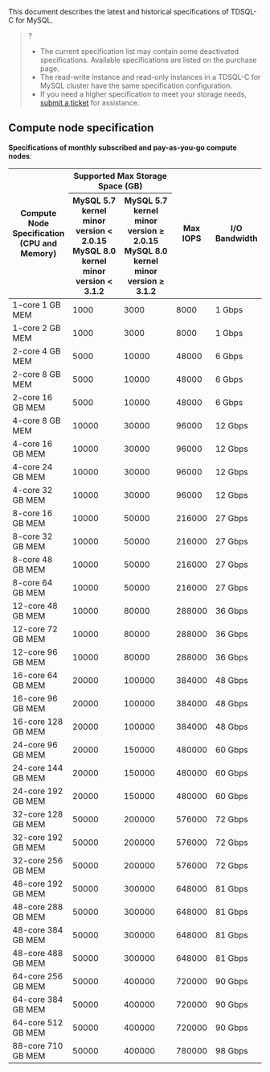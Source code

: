 This document describes the latest and historical specifications of TDSQL-C for MySQL.
>?
>- The current specification list may contain some deactivated specifications. Available specifications are listed on the purchase page.
>- The read-write instance and read-only instances in a TDSQL-C for MySQL cluster have the same specification configuration.
>- If you need a higher specification to meet your storage needs, [submit a ticket](https://console.cloud.tencent.com/workorder/category) for assistance.

## Compute node specification[](id:CYNOSJSJDGE)
**Specifications of monthly subscribed and pay-as-you-go compute nodes**:
<table>
<thead><tr>
<th rowspan=2 >Compute Node Specification<br>(CPU and Memory)</th>
<th colspan = "2" style="text-align:center" width="50%">Supported Max Storage Space (GB)</th>
<th rowspan=2 >Max IOPS</th>
<th rowspan=2 >I/O Bandwidth</th></tr>
<tr>
<th>MySQL 5.7 kernel minor version &lt; 2.0.15<br>MySQL 8.0 kernel minor version &lt; 3.1.2</th><th>MySQL 5.7 kernel minor version ≥ 2.0.15<br>MySQL 8.0 kernel minor version ≥ 3.1.2</th></tr>
</thead><tbody>
<tr>
<td>1-core 1 GB MEM</td>
<td>1000</td><td>3000</td><td>8000</td><td>1 Gbps</td></tr>
<tr>
<td>1-core 2 GB MEM</td>
<td>1000</td><td>3000</td><td>8000</td><td>1 Gbps</td></tr>
<tr>
<td>2-core 4 GB MEM</td>
<td>5000</td><td>10000</td><td>48000</td><td>6 Gbps</td></tr>
<tr>
<td>2-core 8 GB MEM</td>
<td>5000</td><td>10000</td><td>48000</td><td>6 Gbps</td></tr>
<tr>
<td>2-core 16 GB MEM</td>
<td>5000</td><td>10000</td><td>48000</td><td>6 Gbps</td></tr>
<tr>
<td>4-core 8 GB MEM</td>
<td>10000</td><td>30000</td><td>96000</td><td>12 Gbps</td></tr>
<tr>
<td>4-core 16 GB MEM</td>
<td>10000</td><td>30000</td><td>96000</td><td>12 Gbps</td></tr>
<tr>
<td>4-core 24 GB MEM</td>
<td>10000</td><td>30000</td><td>96000</td><td>12 Gbps</td></tr>
<tr>
<td>4-core 32 GB MEM</td>
<td>10000</td><td>30000</td><td>96000</td><td>12 Gbps</td></tr>
<tr>
<td>8-core 16 GB MEM</td>
<td>10000</td><td>50000</td><td>216000</td><td>27 Gbps</td></tr>
<tr>
<td>8-core 32 GB MEM</td>
<td>10000</td><td>50000</td><td>216000</td><td>27 Gbps</td></tr>
<tr>
<td>8-core 48 GB MEM</td>
<td>10000</td><td>50000</td><td>216000</td><td>27 Gbps</td></tr>
<tr>
<td>8-core 64 GB MEM</td>
<td>10000</td><td>50000</td><td>216000</td><td>27 Gbps</td></tr>
<tr>
<td>12-core 48 GB MEM</td>
<td>10000</td><td>80000</td><td>288000</td><td>36 Gbps</td></tr>
<tr>
<td>12-core 72 GB MEM</td>
<td>10000</td><td>80000</td><td>288000</td><td>36 Gbps</td></tr>
<tr>
<td>12-core 96 GB MEM</td>
<td>10000</td><td>80000</td><td>288000</td><td>36 Gbps</td></tr>
<tr>
<td>16-core 64 GB MEM</td>
<td>20000</td><td>100000</td><td>384000</td><td>48 Gbps</td></tr>
<tr>
<td>16-core 96 GB MEM</td>
<td>20000</td><td>100000</td><td>384000</td><td>48 Gbps</td></tr>
<tr>
<td>16-core 128 GB MEM</td>
<td>20000</td><td>100000</td><td>384000</td><td>48 Gbps</td></tr>
<tr>
<td>24-core 96 GB MEM</td>
<td>20000</td><td>150000</td><td>480000</td><td>60 Gbps</td></tr>
<tr>
<td>24-core 144 GB MEM</td>
<td>20000</td><td>150000</td><td>480000</td><td>60 Gbps</td></tr>
<tr>
<td>24-core 192 GB MEM</td>
<td>20000</td><td>150000</td><td>480000</td><td>60 Gbps</td></tr>
<tr>
<td>32-core 128 GB MEM</td>
<td>50000</td><td>200000</td><td>576000</td><td>72 Gbps</td></tr>
<tr>
<td>32-core 192 GB MEM</td>
<td>50000</td><td>200000</td><td>576000</td><td>72 Gbps</td></tr>
<tr>
<td>32-core 256 GB MEM</td>
<td>50000</td><td>200000</td><td>576000</td><td>72 Gbps</td></tr>
<tr>
<td>48-core 192 GB MEM</td>
<td>50000</td><td>300000</td><td>648000</td><td>81 Gbps</td></tr>
<tr>
<td>48-core 288 GB MEM</td>
<td>50000</td><td>300000</td><td>648000</td><td>81 Gbps</td></tr>
<tr>
<td>48-core 384 GB MEM</td>
<td>50000</td><td>300000</td><td>648000</td><td>81 Gbps</td></tr>
<tr>
<td>48-core 488 GB MEM</td>
<td>50000</td><td>300000</td><td>648000</td><td>81 Gbps</td></tr>
<tr>
<td>64-core 256 GB MEM</td>
<td>50000</td><td>400000</td><td>720000</td><td>90 Gbps</td></tr>
<tr>
<td>64-core 384 GB MEM</td>
<td>50000</td><td>400000</td><td>720000</td><td>90 Gbps</td></tr>
<tr>
<td>64-core 512 GB MEM</td>
<td>50000</td><td>400000</td><td>720000</td><td>90 Gbps</td></tr>
<tr>
<td>88-core 710 GB MEM</td>
<td>50000</td><td>400000</td><td>780000</td><td>98 Gbps</td></tr>
</tbody></table>	
